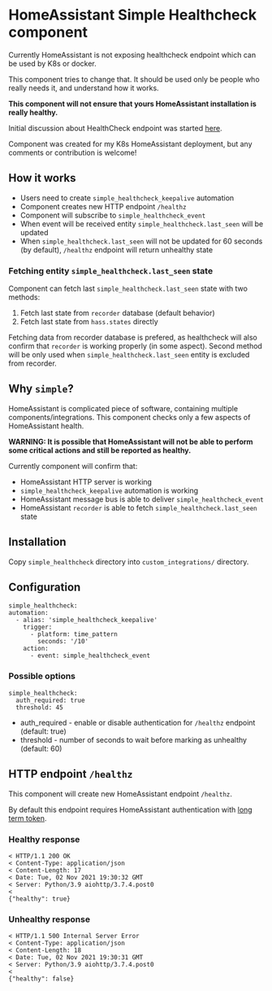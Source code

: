 # HomeAssistant Simple Healthcheck component

Currently HomeAssistant is not exposing healthcheck endpoint which can be used by K8s or docker.

This component tries to change that. It should be used only be people who really needs it, and understand how it works.

**This component will not ensure that yours HomeAssistant installation is really healthy.**

Initial discussion about HealthCheck endpoint was started [here](https://github.com/home-assistant/architecture/discussions/650).

Component was created for my K8s HomeAssistant deployment, but any comments or contribution is welcome!

## How it works

* Users need to create `simple_healthcheck_keepalive` automation
* Component creates new HTTP endpoint `/healthz`
* Component will subscribe to `simple_healthcheck_event`
* When event will be received entity `simple_healthcheck.last_seen` will be updated
* When `simple_healthcheck.last_seen` will not be updated for 60 seconds (by default), `/healthz` endpoint will return unhealthy state

### Fetching entity `simple_healthcheck.last_seen` state

Component can fetch last `simple_healthcheck.last_seen` state with two methods:

1. Fetch last state from `recorder` database (default behavior)
2. Fetch last state from `hass.states` directly

Fetching data from recorder database is prefered, as healthcheck will also confirm that `recorder` is working properly (in some aspect). Second method will be only used when `simple_healthcheck.last_seen` entity is excluded from recorder.

## Why `simple`?

HomeAssistant is complicated piece of software, containing multiple components/integrations.
This component checks only a few aspects of HomeAssistant health.

**WARNING: It is possible that HomeAssistant will not be able to perform some critical actions and still be reported as healthy.**

Currently component will confirm that:
* HomeAssistant HTTP server is working
* `simple_healthcheck_keepalive` automation is working
* HomeAssistant message bus is able to deliver `simple_healthcheck_event`
* HomeAssistant `recorder` is able to fetch `simple_healthcheck.last_seen` state

## Installation

Copy `simple_healthcheck` directory into `custom_integrations/` directory.

## Configuration

```
simple_healthcheck:
automation:
  - alias: 'simple_healthcheck_keepalive'
    trigger:
      - platform: time_pattern
        seconds: '/10'
    action:
      - event: simple_healthcheck_event
```

### Possible options

```
simple_healthcheck:
  auth_required: true
  threshold: 45
```

* auth_required - enable or disable authentication for `/healthz` endpoint (default: true)
* threshold - number of seconds to wait before marking as unhealthy (default: 60)

## HTTP endpoint `/healthz`

This component will create new HomeAssistant endpoint `/healthz`.

By default this endpoint requires HomeAssistant authentication with [long term token](https://developers.home-assistant.io/docs/auth_api/#long-lived-access-token).

### Healthy response
```
< HTTP/1.1 200 OK
< Content-Type: application/json
< Content-Length: 17
< Date: Tue, 02 Nov 2021 19:30:32 GMT
< Server: Python/3.9 aiohttp/3.7.4.post0
<
{"healthy": true}
```

### Unhealthy response
```
< HTTP/1.1 500 Internal Server Error
< Content-Type: application/json
< Content-Length: 18
< Date: Tue, 02 Nov 2021 19:30:31 GMT
< Server: Python/3.9 aiohttp/3.7.4.post0
<
{"healthy": false}
```
